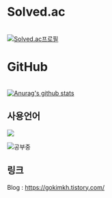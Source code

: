 # Solved.ac
<br>[![Solved.ac프로필](http://mazassumnida.wtf/api/v2/generate_badge?boj=gokimkq123)](https://solved.ac/gokimkq123)

# GitHub 
<br> [![Anurag's github stats](https://github-readme-stats.vercel.app/api?username=gokimkq123&show_icons=true&theme=onedark)](https://github.com/gokimkq123)


## 사용언어

<img src="https://img.shields.io/badge/C++-4479A1?style=for-the-badge&logo=C++&logoColor=black">
<p><img src="https://img.shields.io/badge/swift-4479A1?style=for-the-badge&logo=swift&logoColor=orange">공부중</p>

## 링크
Blog : https://gokimkh.tistory.com/
